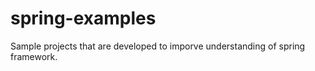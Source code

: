 # spring-examples

Sample projects that are developed to imporve understanding of spring framework.

